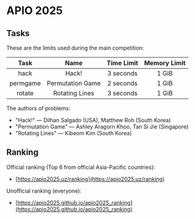 # APIO 2025

## Tasks

These are the limits used during the main competition:

| Task | Name | Time Limit | Memory Limit |
| :----: | :----: | :----------: | :------------: |
| hack | Hack! | 3 seconds | 1 GiB |
| permgame | Permutation Game | 2 seconds | 1 GiB |
| rotate | Rotating Lines | 3 seconds | 1 GiB |

The authors of problems:

- "Hack!" &mdash; Dilhan Salgado (USA), Matthew Roh (South Korea)
- "Permutation Game" &mdash; Ashley Aragorn Khoo, Tan Si Jie (Singapore)
- "Rotating Lines" &mdash; Kibeom Kim (South Korea)

## Ranking

Official ranking (Top 6 from official Asia-Pacific countries):
* [https://apio2025.uz/ranking](https://apio2025.uz/ranking)

Unofficial ranking (everyone):
* [https://apio2025.github.io/apio2025_ranking](https://apio2025.github.io/apio2025_ranking)

